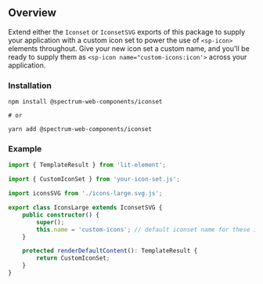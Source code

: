 ## Overview

Extend either the `Iconset` or `IconsetSVG` exports of this package to supply your application with a custom icon set to power the use of `<sp-icon>` elements throughout. Give your new icon set a custom name, and you'll be ready to supply them as `<sp-icon name="custom-icons:icon'>` across your application.

### Installation

```
npm install @spectrum-web-components/iconset

# or

yarn add @spectrum-web-components/iconset
```

### Example

```ts
import { TemplateResult } from 'lit-element';

import { CustomIconSet } from 'your-icon-set.js';

import iconsSVG from './icons-large.svg.js';

export class IconsLarge extends IconsetSVG {
    public constructor() {
        super();
        this.name = 'custom-icons'; // default iconset name for these icons
    }

    protected renderDefaultContent(): TemplateResult {
        return CustomIconSet;
    }
}
```
